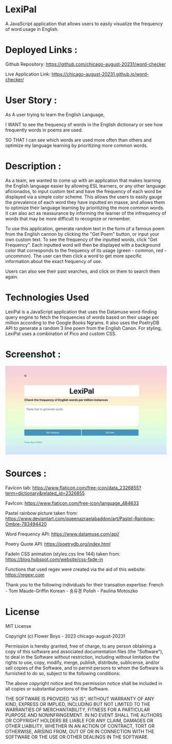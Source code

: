# LexiPal

A JavaScript application that allows users to easily visualize the frequency of word usage in English.

# Deployed Links :

Github Repository: https://github.com/chicago-august-20231/word-checker

Live Application Link: https://chicago-august-20231.github.io/word-checker/

# User Story :

As A user trying to learn the English Language,

I WANT to see the frequency of words in the English dictionary or see how frequently words in poems are used.

SO THAT I can see which words are used more often than others and optimize my language learning by prioritizing more common words.

# Description :

As a team, we wanted to come up with an application that makes learning the English language easier by allowing ESL learners, or any other language aficionados, to input custom text and have the frequency of each word be displayed via a simple color scheme. This allows the users to easily gauge the prevalence of each word they have inputted en masse, and allows them to optimize their language learning by prioritizing the more common words. It can also act as reassurance by informing the learner of the infrequency of words that may be more difficult to recognize or remember.

To use this application, generate random text in the form of a famous poem from the English cannon by clicking the "Get Poem" button, or input your own custom text. To see the frequency of the inputted words, click "Get Frequency". Each inputted word will then be displayed with a background color that corresponds to the frequency of its usage (green - common, red - uncommon). The user can then click a word to get more specific information about the exact frequency of use.

Users can also see their past searches, and click on them to search them again.

# Technologies Used

LexiPal is a JavaScript application that uses the Datamuse word-finding query engine to fetch the frequencies of words based on their usage per million according to the Google Books Ngrams. It also uses the PoetryDB API to generate a random 3 line poem from the English Canon. For styling, LexiPal uses a combination of Pico and custom CSS.

# Screenshot :

![LexiPal Screen](./assets/icons/screenshot.png)

# Sources :

Favicon tab: https://www.flaticon.com/free-icon/data_2326855?term=dictionary&related_id=2326855

FavIcon: https://www.flaticon.com/free-icon/language_484633

Pastel rainbow picture taken from: https://www.deviantart.com/queenazraelabaddon/art/Pastel-Rainbow-Ombre-783494420

Word Frequency API: https://www.datamuse.com/api/

Poetry Quote API: https://poetrydb.org/index.html

FadeIn CSS animation (styles.css line 144) taken from: https://blog.hubspot.com/website/css-fade-in

Functions that used regex were created via the aid of this website: https://regexr.com

Thank you to the following individuals for their transation expertise:
French - Tom Maude-Griffin
Korean - 송유경
Polish - Paulina Motoszko

# License

MIT License

Copyright (c) Flower Boys - 2023 chicago-august-20231

Permission is hereby granted, free of charge, to any person obtaining a copy
of this software and associated documentation files (the "Software"), to deal
in the Software without restriction, including without limitation the rights
to use, copy, modify, merge, publish, distribute, sublicense, and/or sell
copies of the Software, and to permit persons to whom the Software is
furnished to do so, subject to the following conditions:

The above copyright notice and this permission notice shall be included in all
copies or substantial portions of the Software.

THE SOFTWARE IS PROVIDED "AS IS", WITHOUT WARRANTY OF ANY KIND, EXPRESS OR
IMPLIED, INCLUDING BUT NOT LIMITED TO THE WARRANTIES OF MERCHANTABILITY,
FITNESS FOR A PARTICULAR PURPOSE AND NONINFRINGEMENT. IN NO EVENT SHALL THE
AUTHORS OR COPYRIGHT HOLDERS BE LIABLE FOR ANY CLAIM, DAMAGES OR OTHER
LIABILITY, WHETHER IN AN ACTION OF CONTRACT, TORT OR OTHERWISE, ARISING FROM,
OUT OF OR IN CONNECTION WITH THE SOFTWARE OR THE USE OR OTHER DEALINGS IN THE
SOFTWARE.
